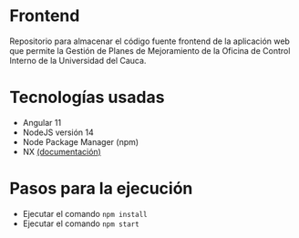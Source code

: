 # Frontend
Repositorio para almacenar el código fuente frontend de la aplicación web que permite la Gestión de Planes de Mejoramiento de la Oficina de Control Interno de la Universidad del Cauca. 

# Tecnologías usadas
- Angular 11
- NodeJS versión 14
- Node Package Manager (npm)
- NX [(documentación)](https://nx.dev/)

# Pasos para la ejecución
- Ejecutar el comando `npm install`
- Ejecutar el comando `npm start`

